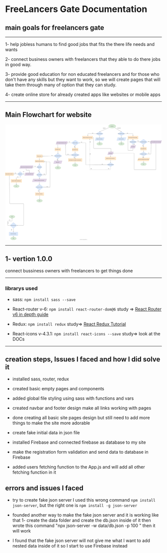 # FreeLancers Gate Documentation

## main goals for freelancers gate

---

1- help jobless humans to find good jobs that fits the there life needs and wants

2- connect business owners with freelancers that they able to do there jobs in good way.

3- provide good education for non educated freelancers and for those who don't have any skills but they want to work, so we will create pages that will take them through many of option that they can study.

4- create online store for already created apps like websites or mobile apps

---

## Main Flowchart for website

![main](./WebsiteFlowChart/generalSiteFlowChartDesigin.dio.svg)

---

## 1- vertion 1.0.0

connect bussiness owners with freelancers to get things done

---

### librarys used

- sass: `npm install sass --save`

- React-router v-6: `npm install react-router-dom@6` study => [React Router v6 in depth guide](https://www.youtube.com/watch?v=0cSVuySEB0A)

- Redux: `npm install redux` study=> [React Redux Tutorial](https://www.youtube.com/watch?v=CVpUuw9XSjY)

- React-icons v-4.3.1: `npm install react-icons --save` study=> look at the DOCs

---

## creation steps, Issues I faced and how I did solve it

- installed sass, router, redux

- created basic empty pages and components

- added global file styling using sass with functions and vars

- created navbar and footer design make all links working with pages

- done creating all basic site pages design but still need to add more things to make the site more adorable

- create fake initial data in json file

- installed Firebase and connected firebase as database to my site

- make the registration form validation and send data to database in Firebase

- added users fetching function to the App.js and will add all other fetching function in it 

## errors and issues I faced

- try to create fake json server I used this wrong command `npm install json-server`, but the right one is `npm install -g json-server`

- founded another way to make the fake json server and it is working like that 1- create the data folder and create the db.json inside of it then wrote this command 
"npx json-server -w data/db.json -p 100 " then it will work

- I found that the fake json server will not give me what I want to add nested data inside of it so I start to use Firebase instead
